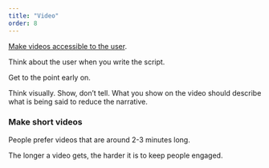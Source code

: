 ```yaml
---
title: "Video"
order: 8
---
```


[Make videos accessible to the user](/accessibility-inclusivity/#video-and-transcripts).

Think about the user when you write the script.

Get to the point early on.

Think visually. Show, don’t tell. What you show on the video should describe what is being said to reduce the narrative.

### Make short videos

People prefer videos that are around 2-3 minutes long.

The longer a video gets, the harder it is to keep people engaged.
